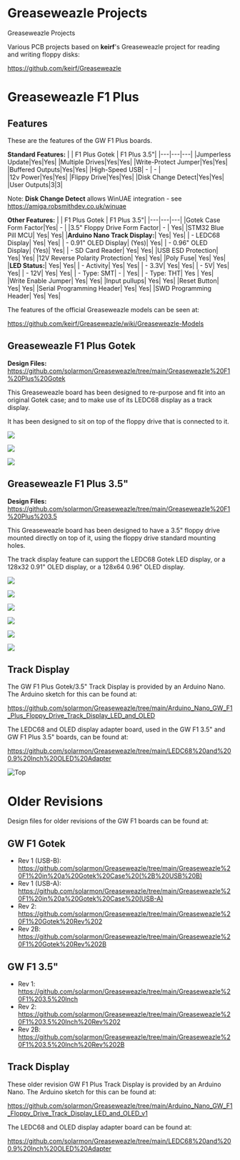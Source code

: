 # Greaseweazle Projects
Greaseweazle Projects

Various PCB projects based on **keirf**'s Greaseweazle project for reading and writing floppy disks:

https://github.com/keirf/Greaseweazle

# Greaseweazle F1 Plus

## Features

These are the features of the GW F1 Plus boards.

**Standard Features:**
|   | F1 Plus Gotek	| F1 Plus 3.5"|
|---|---|---|
|Jumperless Update|Yes|Yes|
|Multiple Drives|Yes|Yes|
|Write-Protect Jumper|Yes|Yes|
|Buffered Outputs|Yes|Yes|
|High-Speed USB| - | - |			
|12v Power|Yes|Yes|
|Flippy Drive|Yes|Yes|
|Disk Change Detect|Yes|Yes|
|User Outputs|3|3|

Note: **Disk Change Detect** allows WinUAE integration - see https://amiga.robsmithdev.co.uk/winuae

**Other Features:**
|   | F1 Plus Gotek	| F1 Plus 3.5"|
|---|---|---|
|Gotek Case Form Factor|Yes|		-		|
|3.5" Floppy Drive Form Factor|		-		|			Yes|
|STM32 Blue Pill MCU|				Yes|				Yes|
|**Arduino Nano Track Display:**|		Yes|				Yes|
|	- LEDC68 Display|			Yes|				Yes|
|	- 0.91" OLED Display|		(Yes)|			Yes|
|	- 0.96" OLED Display|		(Yes)|			Yes|
|	- SD Card Reader|			Yes|				Yes|
|USB ESD Protection|				Yes|				Yes|
|12V Reverse Polarity Protection|	Yes|				Yes|
|Poly Fuse|						Yes|				Yes|
|**LED Status:**|						Yes|				Yes|
|	- Activity|					Yes|				Yes|
|	- 3.3V|						Yes|				Yes|
|	- 5V|							Yes|				Yes|
|	- 12V|							Yes|				Yes|
| - Type: SMT| - | Yes|
| - Type: THT| Yes | Yes|
|Write Enable Jumper|				Yes|				Yes|
|Input pullups|					Yes|				Yes|
|Reset Button|					Yes|				Yes|
|Serial Programming Header|		Yes|				Yes|
|SWD Programming Header|			Yes|				Yes|

The features of the official Greaseweazle models can be seen at:

https://github.com/keirf/Greaseweazle/wiki/Greaseweazle-Models

## Greaseweazle F1 Plus Gotek

**Design Files:** https://github.com/solarmon/Greaseweazle/tree/main/Greaseweazle%20F1%20Plus%20Gotek

This Greaseweazle board has been designed to re-purpose and fit into an original Gotek case; and to make use of its LEDC68 display as a track display.

It has been designed to sit on top of the floppy drive that is connected to it.

![](https://github.com/solarmon/Greaseweazle/blob/main/Greaseweazle%20F1%20Plus%20Gotek/Greaseweazle%20F1%20Plus%20Gotek%20-%20PCB%20THT%20Front.png)

![](https://github.com/solarmon/Greaseweazle/blob/main/Greaseweazle%20F1%20Plus%20Gotek/Greaseweazle%20F1%20Plus%20Gotek%20-%20PCB%20THT%20Top.png)

![](https://github.com/solarmon/Greaseweazle/blob/main/Greaseweazle%20F1%20Plus%20Gotek/Greaseweazle%20F1%20Plus%20Gotek%20-%20PCB%20SMD%20Top.png)


## Greaseweazle F1 Plus 3.5"

**Design Files:** https://github.com/solarmon/Greaseweazle/tree/main/Greaseweazle%20F1%20Plus%203.5

This Greaseweazle board has been designed to have a 3.5" floppy drive mounted directly on top of it, using the floppy drive standard mounting holes.

The track display feature can support the LEDC68 Gotek LED display, or a 128x32 0.91" OLED display, or a 128x64 0.96" OLED display.

![](https://github.com/solarmon/Greaseweazle/blob/main/Greaseweazle%20F1%20Plus%203.5/Greaseweazle%20F1%20Plus%203.5%20-%20PCB%20SMT%20Front%20Angle.png)

![](https://github.com/solarmon/Greaseweazle/blob/main/Greaseweazle%20F1%20Plus%203.5/Greaseweazle%20F1%20Plus%203.5%20-%20PCB%20SMT%20Front.png)

![](https://github.com/solarmon/Greaseweazle/blob/main/Greaseweazle%20F1%20Plus%203.5/Greaseweazle%20F1%20Plus%203.5%20-%20PCB%20SMT%20Side.png)

![](https://github.com/solarmon/Greaseweazle/blob/main/Greaseweazle%20F1%20Plus%203.5/Greaseweazle%20F1%20Plus%203.5%20-%20PCB%20SMT%20THT%20Bottom.png)

![](https://github.com/solarmon/Greaseweazle/blob/main/Greaseweazle%20F1%20Plus%203.5/Greaseweazle%20F1%20Plus%203.5%20-%20PCB%20SMT%20Top.png)

![](https://github.com/solarmon/Greaseweazle/blob/main/Greaseweazle%20F1%20Plus%203.5/Greaseweazle%20F1%20Plus%203.5%20-%20PCB%20Bottom.png)

## Track Display

The GW F1 Plus Gotek/3.5" Track Display is provided by an Arduino Nano. The Arduino sketch for this can be found at:

https://github.com/solarmon/Greaseweazle/tree/main/Arduino_Nano_GW_F1_Plus_Floppy_Drive_Track_Display_LED_and_OLED

The LEDC68 and OLED display adapter board, used in the GW F1 3.5" and GW F1 Plus 3.5" boards, can be found at:

https://github.com/solarmon/Greaseweazle/tree/main/LEDC68%20and%200.9%20Inch%20OLED%20Adapter

![Top](https://github.com/solarmon/Greaseweazle/blob/main/LEDC68%20and%200.9%20Inch%20OLED%20Adapter/LEDC68%20and%200.9%20Inch%20OLED%20Adapter%20-%20Top.png)

# Older Revisions

Design files for older revisions of the GW F1 boards can be found at:

## GW F1 Gotek

* Rev 1 (USB-B): https://github.com/solarmon/Greaseweazle/tree/main/Greaseweazle%20F1%20in%20a%20Gotek%20Case%20(%2B%20USB%20B)
* Rev 1 (USB-A): https://github.com/solarmon/Greaseweazle/tree/main/Greaseweazle%20F1%20in%20a%20Gotek%20Case%20(USB-A)
* Rev 2: https://github.com/solarmon/Greaseweazle/tree/main/Greaseweazle%20F1%20Gotek%20Rev%202
* Rev 2B: https://github.com/solarmon/Greaseweazle/tree/main/Greaseweazle%20F1%20Gotek%20Rev%202B

## GW F1 3.5"

* Rev 1: https://github.com/solarmon/Greaseweazle/tree/main/Greaseweazle%20F1%203.5%20Inch
* Rev 2: https://github.com/solarmon/Greaseweazle/tree/main/Greaseweazle%20F1%203.5%20Inch%20Rev%202
* Rev 2B: https://github.com/solarmon/Greaseweazle/tree/main/Greaseweazle%20F1%203.5%20Inch%20Rev%202B

## Track Display

These older revision GW F1 Plus Track Display is provided by an Arduino Nano. The Arduino sketch for this can be found at:

https://github.com/solarmon/Greaseweazle/tree/main/Arduino_Nano_GW_F1_Floppy_Drive_Track_Display_LED_and_OLED_v1

The LEDC68 and OLED display adapter board can be found at:

https://github.com/solarmon/Greaseweazle/tree/main/LEDC68%20and%200.9%20Inch%20OLED%20Adapter
